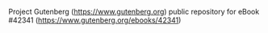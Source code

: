 Project Gutenberg (https://www.gutenberg.org) public repository for eBook #42341 (https://www.gutenberg.org/ebooks/42341)
